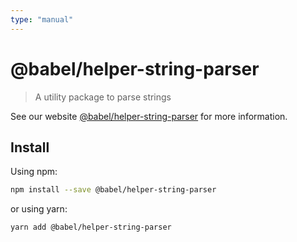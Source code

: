 ```yaml
---
type: "manual"
---
```


# @babel/helper-string-parser

> A utility package to parse strings

See our website [@babel/helper-string-parser](https://babeljs.io/docs/babel-helper-string-parser) for more information.

## Install

Using npm:

```sh
npm install --save @babel/helper-string-parser
```

or using yarn:

```sh
yarn add @babel/helper-string-parser
```
